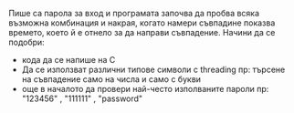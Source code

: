 Пише са парола за вход и програмата започва да пробва всяка възможна комбинация и накрая, когато намери съвпадине показва времето, което й е отнело за да направи съвпадение.
Начини да се подобри: 
- кода да се напише на C
- Да се използват различни типове символи с threading пр: търсене на съвпадение само на числа и само с букви
- още в началото да провери най-често изполваните пароли пр: "123456" , "111111" , "password"
